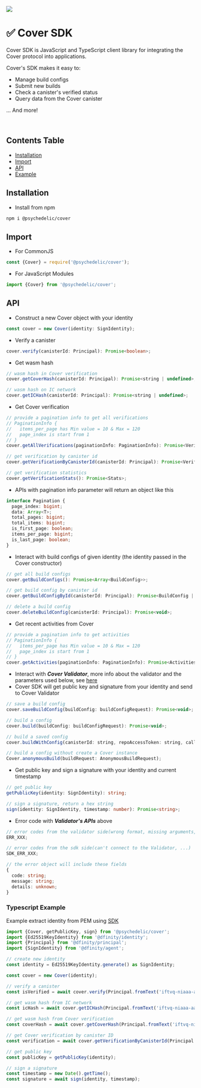 ![](https://docs.covercode.ooo/overview/imgs/mainn.png)

# ✅ Cover SDK

Cover SDK is JavaScript and TypeScript client library for integrating the Cover protocol into applications.

Cover's SDK makes it easy to:

- Manage build configs
- Submit new builds
- Check a canister's verified status
- Query data from the Cover canister

... And more!

<br>

## Contents Table

- [Installation](#installation)
- [Import](#import)
- [API](#api)
- [Example](#typescript-example)

## Installation

- Install from npm

```bash
npm i @psychedelic/cover
```

## Import

- For CommonJS

```javascript
const {Cover} = require('@psychedelic/cover');
```

- For JavaScript Modules

```javascript
import {Cover} from '@psychedelic/cover';
```

## API

- Construct a new Cover object with your identity

```javascript
const cover = new Cover(identity: SignIdentity);
```

- Verify a canister

```typescript
cover.verify(canisterId: Principal): Promise<boolean>;
```

- Get wasm hash

```javascript
// wasm hash in Cover verification
cover.getCoverHash(canisterId: Principal): Promise<string | undefined>;

// wasm hash on IC network
cover.getICHash(canisterId: Principal): Promise<string | undefined>;
```

- Get Cover verification

```javascript
// provide a pagination info to get all verifications
// PaginationInfo {
//   items_per_page has Min value = 10 & Max = 120
//   page_index is start from 1
// }
cover.getAllVerifications(paginationInfo: PaginationInfo): Promise<VerificationsPagination>;

// get verification by canister id
cover.getVerificationByCanisterId(canisterId: Principal): Promise<Verification | undefined>;

// get verification statistics
cover.getVerificationStats(): Promise<Stats>;
```

- APIs with pagination info parameter will return an object like this

```typescript
interface Pagination {
  page_index: bigint;
  data: Array<T>;
  total_pages: bigint;
  total_items: bigint;
  is_first_page: boolean;
  items_per_page: bigint;
  is_last_page: boolean;
}
```

- Interact with build configs of given identity (the identity passed in the Cover constructor)

```javascript
// get all build configs
cover.getBuildConfigs(): Promise<Array<BuildConfig>>;

// get build config by canister id
cover.getBuildConfigById(canisterId: Principal): Promise<BuildConfig | undefined>;

// delete a build config
cover.deleteBuildConfig(canisterId: Principal): Promise<void>;
```

- Get recent activities from Cover

```javascript
// provide a pagination info to get activities
// PaginationInfo {
//   items_per_page has Min value = 10 & Max = 120
//   page_index is start from 1
// }
cover.getActivities(paginationInfo: PaginationInfo): Promise<ActivitiesPagination>;
```

- Interact with **_Cover Validator_**, more info about the validator and the parameters used below, see [here](https://github.com/Psychedelic/cover-validator)
- Cover SDK will get public key and signature from your identity and send to Cover Validator

```javascript
// save a build config
cover.saveBuildConfig(buildConfig: buildConfigRequest): Promise<void>;

// build a config
cover.build(buildConfig: buildConfigRequest): Promise<void>;

// build a saved config
cover.buildWithConfig(canisterId: string, repoAccessToken: string, callerId: string): Promise<void>;

// build a config without create a Cover instance
Cover.anonymousBuild(buildRequest: AnonymousBuildRequest);
```

- Get public key and sign a signature with your identity and current timestamp

```typescript
// get public key
getPublicKey(identity: SignIdentity): string;

// sign a signature, return a hex string
sign(identity: SignIdentity, timestamp: number): Promise<string>;
```

- Error code with **_Validator's APIs_** above

```typescript
// error codes from the validator side(wrong format, missing arguments, internal error,...)
ERR_XXX;

// error codes from the sdk side(can't connect to the Validator, ...)
SDK_ERR_XXX;

// the error object will include these fields
{
  code: string;
  message: string;
  details: unknown;
}
```

### Typescript Example

Example extract identity from PEM using [SDK](https://github.com/Psychedelic/dfx-key/blob/main/cover-sdk.js)

```typescript
import {Cover, getPublicKey, sign} from '@psychedelic/cover';
import {Ed25519KeyIdentity} from '@dfinity/identity';
import {Principal} from '@dfinity/principal';
import {SignIdentity} from '@dfinity/agent';

// create new identity
const identity = Ed25519KeyIdentity.generate() as SignIdentity;

const cover = new Cover(identity);

// verify a canister
const isVerified = await cover.verify(Principal.fromText('iftvq-niaaa-aaaai-qasga-cai'));

// get wasm hash from IC network
const icHash = await cover.getICHash(Principal.fromText('iftvq-niaaa-aaaai-qasga-cai'));

// get wasm hash from Cover verification
const coverHash = await cover.getCoverHash(Principal.fromText('iftvq-niaaa-aaaai-qasga-cai'));

// get Cover verification by canister ID
const verification = await cover.getVerificationByCanisterId(Principal.fromText('iftvq-niaaa-aaaai-qasga-cai'));

// get public key
const publicKey = getPublicKey(identity);

// sign a signature
const timestamp = new Date().getTime();
const signature = await sign(identity, timestamp);
```
